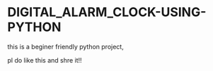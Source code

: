 # DIGITAL_ALARM_CLOCK-USING-PYTHON
this is a beginer friendly python project,

pl do like this and shre it!!
